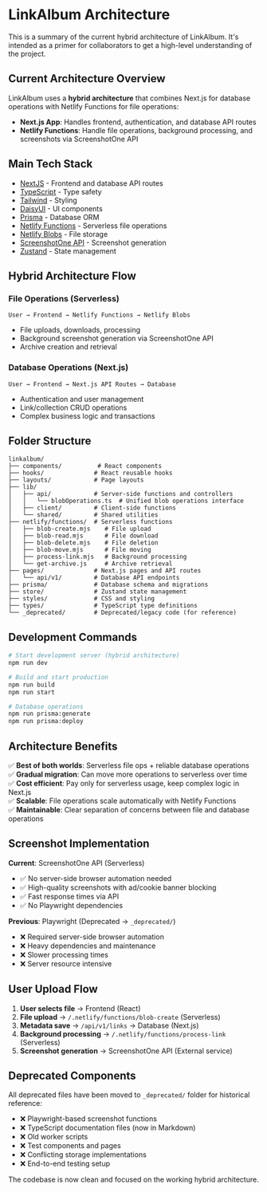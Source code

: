 # LinkAlbum Architecture

This is a summary of the current hybrid architecture of LinkAlbum. It's intended as a primer for collaborators to get a high-level understanding of the project.

## Current Architecture Overview

LinkAlbum uses a **hybrid architecture** that combines Next.js for database operations with Netlify Functions for file operations:

- **Next.js App**: Handles frontend, authentication, and database API routes
- **Netlify Functions**: Handle file operations, background processing, and screenshots via ScreenshotOne API

## Main Tech Stack

- [NextJS](https://github.com/vercel/next.js) - Frontend and database API routes
- [TypeScript](https://github.com/microsoft/TypeScript) - Type safety
- [Tailwind](https://github.com/tailwindlabs/tailwindcss) - Styling
- [DaisyUI](https://github.com/saadeghi/daisyui) - UI components
- [Prisma](https://github.com/prisma/prisma) - Database ORM
- [Netlify Functions](https://www.netlify.com/products/functions/) - Serverless file operations
- [Netlify Blobs](https://www.netlify.com/platform/core/blobs/) - File storage
- [ScreenshotOne API](https://screenshotone.com/) - Screenshot generation
- [Zustand](https://github.com/pmndrs/zustand) - State management

## Hybrid Architecture Flow

### File Operations (Serverless)

```
User → Frontend → Netlify Functions → Netlify Blobs
```

- File uploads, downloads, processing
- Background screenshot generation via ScreenshotOne API
- Archive creation and retrieval

### Database Operations (Next.js)

```
User → Frontend → Next.js API Routes → Database
```

- Authentication and user management
- Link/collection CRUD operations
- Complex business logic and transactions

## Folder Structure

```
linkalbum/
├── components/          # React components
├── hooks/              # React reusable hooks  
├── layouts/            # Page layouts
├── lib/
│   ├── api/            # Server-side functions and controllers
│   │   └── blobOperations.ts  # Unified blob operations interface
│   ├── client/         # Client-side functions
│   └── shared/         # Shared utilities
├── netlify/functions/  # Serverless functions
│   ├── blob-create.mjs    # File upload
│   ├── blob-read.mjs      # File download  
│   ├── blob-delete.mjs    # File deletion
│   ├── blob-move.mjs      # File moving
│   ├── process-link.mjs   # Background processing
│   └── get-archive.js     # Archive retrieval
├── pages/              # Next.js pages and API routes
│   └── api/v1/         # Database API endpoints
├── prisma/             # Database schema and migrations
├── store/              # Zustand state management
├── styles/             # CSS and styling
├── types/              # TypeScript type definitions
└── _deprecated/        # Deprecated/legacy code (for reference)
```

## Development Commands

```bash
# Start development server (hybrid architecture)
npm run dev

# Build and start production
npm run build  
npm run start

# Database operations
npm run prisma:generate
npm run prisma:deploy
```

## Architecture Benefits

✅ **Best of both worlds**: Serverless file ops + reliable database operations  
✅ **Gradual migration**: Can move more operations to serverless over time  
✅ **Cost efficient**: Pay only for serverless usage, keep complex logic in Next.js  
✅ **Scalable**: File operations scale automatically with Netlify Functions  
✅ **Maintainable**: Clear separation of concerns between file and database operations

## Screenshot Implementation

**Current**: ScreenshotOne API (Serverless)
- ✅ No server-side browser automation needed
- ✅ High-quality screenshots with ad/cookie banner blocking
- ✅ Fast response times via API
- ✅ No Playwright dependencies

**Previous**: Playwright (Deprecated → `_deprecated/`)
- ❌ Required server-side browser automation
- ❌ Heavy dependencies and maintenance
- ❌ Slower processing times
- ❌ Server resource intensive

## User Upload Flow

1. **User selects file** → Frontend (React)
2. **File upload** → `/.netlify/functions/blob-create` (Serverless)
3. **Metadata save** → `/api/v1/links` → Database (Next.js)
4. **Background processing** → `/.netlify/functions/process-link` (Serverless)
5. **Screenshot generation** → ScreenshotOne API (External service)

## Deprecated Components

All deprecated files have been moved to `_deprecated/` folder for historical reference:

- ❌ Playwright-based screenshot functions
- ❌ TypeScript documentation files (now in Markdown)
- ❌ Old worker scripts
- ❌ Test components and pages
- ❌ Conflicting storage implementations
- ❌ End-to-end testing setup

The codebase is now clean and focused on the working hybrid architecture.
